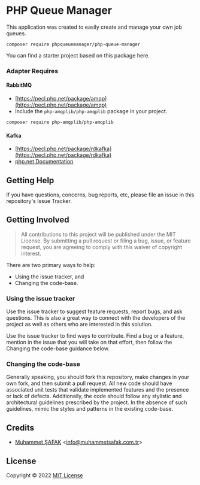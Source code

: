# PHP Queue Manager

This application was created to easily create and manage your own job queues.

```
composer require phpqueuemanager/php-queue-manager
```
You can find a starter project based on this package here.

### Adapter Requires

#### RabbitMQ

- [https://pecl.php.net/package/amqp](https://pecl.php.net/package/amqp)
- Include the `php-amqplib/php-amqplib` package in your project.

```
composer require php-amqplib/php-amqplib
```

#### Kafka

- [https://pecl.php.net/package/rdkafka](https://pecl.php.net/package/rdkafka)
- [php.net Documentation](https://arnaud.le-blanc.net/php-rdkafka-doc/phpdoc/rdkafka.setup.html)

## Getting Help

If you have questions, concerns, bug reports, etc, please file an issue in this repository's Issue Tracker.

## Getting Involved

> All contributions to this project will be published under the MIT License. By submitting a pull request or filing a bug, issue, or feature request, you are agreeing to comply with this waiver of copyright interest.

There are two primary ways to help:

- Using the issue tracker, and
- Changing the code-base.

### Using the issue tracker

Use the issue tracker to suggest feature requests, report bugs, and ask questions. This is also a great way to connect with the developers of the project as well as others who are interested in this solution.

Use the issue tracker to find ways to contribute. Find a bug or a feature, mention in the issue that you will take on that effort, then follow the Changing the code-base guidance below.

### Changing the code-base

Generally speaking, you should fork this repository, make changes in your own fork, and then submit a pull request. All new code should have associated unit tests that validate implemented features and the presence or lack of defects. Additionally, the code should follow any stylistic and architectural guidelines prescribed by the project. In the absence of such guidelines, mimic the styles and patterns in the existing code-base.

## Credits

- [Muhammet ŞAFAK](https://www.muhammetsafak.com.tr) <<info@muhammetsafak.com.tr>>

## License

Copyright &copy; 2022 [MIT License](./LICENSE)